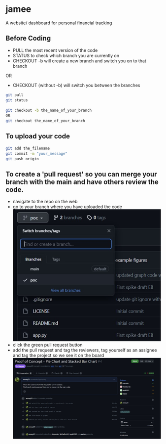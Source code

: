 # jamee
A website/ dashboard for personal financial tracking

## Before Coding

- PULL the most recent version of the code
- STATUS to check which branch you are currently on
- CHECKOUT -b will create a new branch and switch you on to that branch

OR

- CHECKOUT (without -b) will switch you between the branches

```bash
git pull
git status

git checkout -b the_name_of_your_branch
OR
git checkout the_name_of_your_branch
```

## To upload your code
```bash
git add the_filename
git commit -m "your_message"
git push origin
```

## To create a 'pull request' so you can merge your branch with the main and have others review the code.

- navigate to the repo on the web
- go to your branch where you have uploaded the code
![Find your branch](application/static/branch.jpg)
- click the green pull request button
- add the pull request and tag the reviewers, tag yourself as an assignee and tag the project so we see it on the board
![Create pull request](application/static/pull_rqst.jpg)
